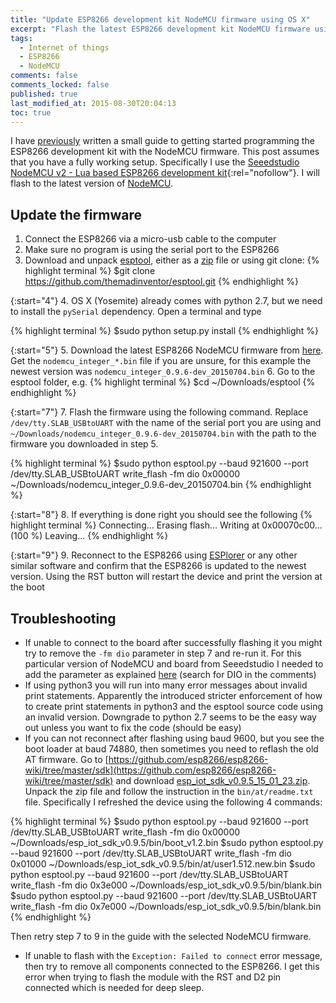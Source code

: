 ```yaml
---
title: "Update ESP8266 development kit NodeMCU firmware using OS X"
excerpt: "Flash the latest ESP8266 development kit NodeMCU firmware using OS X."
tags:
  - Internet of things
  - ESP8266
  - NodeMCU
comments: false
comments_locked: false
published: true
last_modified_at: 2015-08-30T20:04:13
toc: true
---
```

I have [previously](/projects/esp8266-getting-started-hello-world/) written a small guide to getting started programming the ESP8266 development kit with the NodeMCU firmware. This post assumes that you have a fully working setup. Specifically I use the [Seeedstudio NodeMCU v2 - Lua based ESP8266 development kit](https://www.amazon.com/s/ref=nb_sb_noss_2?url=search-alias%3Daps&field-keywords=nodemcu+esp8266){:rel="nofollow"}. I will flash to the latest version of [NodeMCU](http://nodemcu.com/index_en.html).

## Update the firmware

1. Connect the ESP8266 via a micro-usb cable to the computer
2. Make sure no program is using the serial port to the ESP8266
3. Download and unpack [esptool](https://github.com/themadinventor/esptool), either as a [zip](https://github.com/themadinventor/esptool/archive/master.zip) file or using git clone:
{% highlight terminal %}
$git clone https://github.com/themadinventor/esptool.git
{% endhighlight %}

{:start="4"}
4. OS X (Yosemite) already comes with python 2.7, but we need to install the `pySerial` dependency. Open a terminal and type

{% highlight terminal %}
$sudo python setup.py install
{% endhighlight %}

{:start="5"}
5. Download the latest ESP8266 NodeMCU firmware from [here](https://github.com/nodemcu/nodemcu-firmware/releases/latest). Get the `nodemcu_integer_*.bin` file if you are unsure, for this example the newest version was `nodemcu_integer_0.9.6-dev_20150704.bin`
6. Go to the esptool folder, e.g.
{% highlight terminal %}
$cd ~/Downloads/esptool
{% endhighlight %}

{:start="7"}
7. Flash the firmware using the following command. Replace `/dev/tty.SLAB_USBtoUART` with the name of the serial port you are using and `~/Downloads/nodemcu_integer_0.9.6-dev_20150704.bin` with the path to the firmware you downloaded in step 5.

{% highlight terminal %}
$sudo python esptool.py --baud 921600 --port /dev/tty.SLAB_USBtoUART write_flash -fm dio 0x00000 ~/Downloads/nodemcu_integer_0.9.6-dev_20150704.bin
{% endhighlight %}

{:start="8"}
8. If everything is done right you should see the following
{% highlight terminal %}
Connecting...
Erasing flash...
Writing at 0x00070c00... (100 %)
Leaving...
{% endhighlight %}

{:start="9"}
9. Reconnect to the ESP8266 using [ESPlorer](http://esp8266.ru/esplorer/) or any other similar software and confirm that the ESP8266 is updated to the newest version. Using the RST button will restart the device and print the version at the boot

## Troubleshooting
* If unable to connect to the board after successfully flashing it you might try to remove the `-fm dio` parameter in step 7 and re-run it. For this particular version of NodeMCU and board from Seeedstudio I needed to add the parameter as explained [here](http://www.seeedstudio.com/depot/NodeMCU-v2-Lua-based-ESP8266-development-kit-p-2415.html) (search for DIO in the comments)
* If using python3 you will run into many error messages about invalid print statements. Apparently the introduced stricter enforcement of how to create print statements in python3 and the esptool source code using an invalid version. Downgrade to python 2.7 seems to be the easy way out unless you want to fix the code (should be easy)
* If you can not reconnect after flashing using baud 9600, but you see the boot loader at baud 74880, then sometimes you need to reflash the old AT firmware. Go to [https://github.com/esp8266/esp8266-wiki/tree/master/sdk](https://github.com/esp8266/esp8266-wiki/tree/master/sdk) and download [esp_iot_sdk_v0.9.5_15_01_23.zip](https://github.com/esp8266/esp8266-wiki/blob/master/sdk/esp_iot_sdk_v0.9.5_15_01_23.zip). Unpack the zip file and follow the instruction in the `bin/at/readme.txt` file. Specifically I refreshed the device using the following 4 commands:

{% highlight terminal %}
$sudo python esptool.py --baud 921600 --port /dev/tty.SLAB_USBtoUART write_flash -fm dio 0x00000 ~/Downloads/esp_iot_sdk_v0.9.5/bin/boot_v1.2.bin
$sudo python esptool.py --baud 921600 --port /dev/tty.SLAB_USBtoUART write_flash -fm dio 0x01000 ~/Downloads/esp_iot_sdk_v0.9.5/bin/at/user1.512.new.bin
$sudo python esptool.py --baud 921600 --port /dev/tty.SLAB_USBtoUART write_flash -fm dio 0x3e000 ~/Downloads/esp_iot_sdk_v0.9.5/bin/blank.bin
$sudo python esptool.py --baud 921600 --port /dev/tty.SLAB_USBtoUART write_flash -fm dio 0x7e000 ~/Downloads/esp_iot_sdk_v0.9.5/bin/blank.bin
{% endhighlight %}

Then retry step 7 to 9 in the guide with the selected NodeMCU firmware.
* If unable to flash with the `Exception: Failed to connect` error message, then try to remove all components connected to the ESP8266. I get this error when trying to flash the module with the RST and D2 pin connected which is needed for deep sleep.
